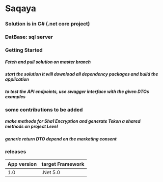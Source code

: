 # Saqaya

### Solution is in C# (.net core project)
### DatBase: sql server

### Getting Started
##### Fetch and pull solution on master branch
##### start the solution it will download all dependency packages and build the application
##### to test the API endpoints, use swagger interface with the given DTOs examples


### some contributions to be added
##### make methods for Sha1 Encryption and generate Tekon a shared methods on project Level
##### generic return DTO depend on the marketing consent

### releases
App version | target Framework
--- |--- 
1.0 | .Net 5.0
